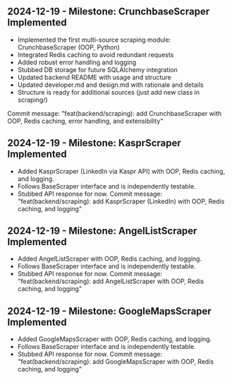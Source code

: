 ## 2024-12-19 - Milestone: CrunchbaseScraper Implemented

- Implemented the first multi-source scraping module: CrunchbaseScraper (OOP, Python)
- Integrated Redis caching to avoid redundant requests
- Added robust error handling and logging
- Stubbed DB storage for future SQLAlchemy integration
- Updated backend README with usage and structure
- Updated developer.md and design.md with rationale and details
- Structure is ready for additional sources (just add new class in scraping/)

Commit message:
"feat(backend/scraping): add CrunchbaseScraper with OOP, Redis caching, error handling, and extensibility" 

## 2024-12-19 - Milestone: KasprScraper Implemented
- Added KasprScraper (LinkedIn via Kaspr API) with OOP, Redis caching, and logging.
- Follows BaseScraper interface and is independently testable.
- Stubbed API response for now.
Commit message:
"feat(backend/scraping): add KasprScraper (LinkedIn) with OOP, Redis caching, and logging"

## 2024-12-19 - Milestone: AngelListScraper Implemented
- Added AngelListScraper with OOP, Redis caching, and logging.
- Follows BaseScraper interface and is independently testable.
- Stubbed API response for now.
Commit message:
"feat(backend/scraping): add AngelListScraper with OOP, Redis caching, and logging"

## 2024-12-19 - Milestone: GoogleMapsScraper Implemented
- Added GoogleMapsScraper with OOP, Redis caching, and logging.
- Follows BaseScraper interface and is independently testable.
- Stubbed API response for now.
Commit message:
"feat(backend/scraping): add GoogleMapsScraper with OOP, Redis caching, and logging" 